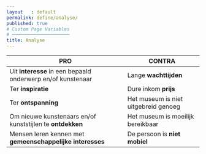 ```yaml
---
layout   : default
permalink: define/analyse/
published: true
# Custom Page Variables
# ─────────────────────
title: Analyse
---
```


|   PRO   |   CONTRA|
|   ---   |   ---   |
Uit **interesse** in een bepaald onderwerp en/of kunstenaar     |   Lange **wachttijden**
Ter **inspiratie**    |    Dure inkom **prijs**
Ter **ontspanning**    |   Het museum is niet uitgebreid genoeg
Om nieuwe kunstenaars en/of kunststijlen te **ontdekken**    |    Het museum is moeilijk bereikbaar
Mensen leren kennen met **gemeenschappelijke interesses**    |    De persoon is **niet mobiel**

